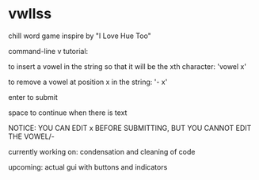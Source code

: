 # vwllss
chill word game inspire by "I Love Hue Too"

command-line v tutorial:

to insert a vowel in the string so that it will be the xth character: 'vowel x'

to remove a vowel at position x in the string: '- x'

enter to submit

space to continue when there is text

NOTICE: YOU CAN EDIT x BEFORE SUBMITTING, BUT YOU CANNOT EDIT THE VOWEL/-

currently working on: condensation and cleaning of code

upcoming: actual gui with buttons and indicators
